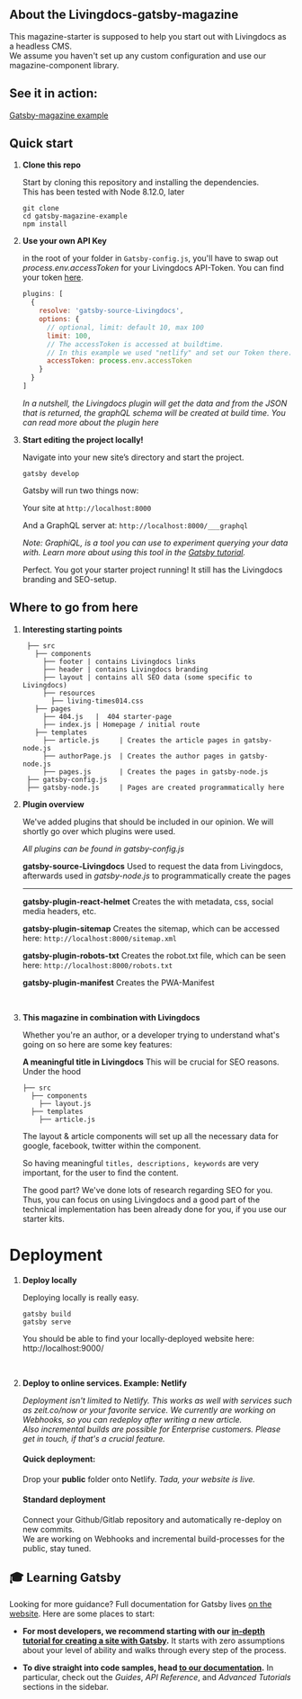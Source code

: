 ## About the Livingdocs-gatsby-magazine

This magazine-starter is supposed to help you start out with Livingdocs as a headless CMS.<br/> We assume you haven't set up any custom configuration and use our magazine-component library.

## See it in action:

[Gatsby-magazine example](https://jovial-shaw-3479ee.netlify.com/)

## Quick start

1.  **Clone this repo**

    Start by cloning this repository and installing the dependencies. <br/>
    This has been tested with Node 8.12.0, later

    ```
    git clone
    cd gatsby-magazine-example
    npm install
    ```

2.  **Use your own API Key**

    in the root of your folder in `Gatsby-config.js`, you'll have to swap out _process.env.accessToken_ for your Livingdocs API-Token.
    You can find your token [here](https://edit.livingdocs.io/access/124/public-api).


    ```js
    plugins: [
      {
        resolve: 'gatsby-source-Livingdocs',
        options: {
          // optional, limit: default 10, max 100
          limit: 100,
          // The accessToken is accessed at buildtime.
          // In this example we used "netlify" and set our Token there.
          accessToken: process.env.accessToken
        }
      }
    ]
    ```

    _In a nutshell, the Livingdocs plugin will get the data and from the JSON that is returned, the graphQL schema will be created at build time. You can read more about the plugin here_

3.  **Start editing the project locally!**

    Navigate into your new site’s directory and start the project.

    ```
    gatsby develop
    ```

    Gatsby will run two things now:

    Your site at `http://localhost:8000`

    And a GraphQL server at: `http://localhost:8000/___graphql`

    _Note: GraphiQL, is a tool you can use to experiment querying your data with. Learn more about using this tool in the [Gatsby tutorial](https://www.gatsbyjs.org/tutorial/part-five/#introducing-graphiql)._

    Perfect. You got your starter project running!
    It still has the Livingdocs branding and SEO-setup.

## Where to go from here

1.  **Interesting starting points**

         ├── src
           ├── components
             ├── footer | contains Livingdocs links
             ├── header | contains Livingdocs branding
             ├── layout | contains all SEO data (some specific to Livingdocs)
             ├── resources
               ├── living-times014.css
           ├── pages
             ├── 404.js   |  404 starter-page
             ├── index.js | Homepage / initial route
           ├── templates
             ├── article.js     | Creates the article pages in gatsby-node.js
             ├── authorPage.js  | Creates the author pages in gatsby-node.js
             ├── pages.js       | Creates the pages in gatsby-node.js
         ├── gatsby-config.js
         ├── gatsby-node.js     | Pages are created programmatically here

2.  **Plugin overview**

    We've added plugins that should be included in our opinion. We will shortly go over which plugins were used.

    _All plugins can be found in gatsby-config.js_

    **gatsby-source-Livingdocs**
    Used to request the data from Livingdocs, afterwards used in _gatsby-node.js_ to programmatically create the pages

    ***

    **gatsby-plugin-react-helmet**
    Creates the <head> with metadata, css, social media headers, etc.

    **gatsby-plugin-sitemap**
    Creates the sitemap, which can be accessed here:
    `http://localhost:8000/sitemap.xml`

    **gatsby-plugin-robots-txt**
    Creates the robot.txt file, which can be seen here:
    `http://localhost:8000/robots.txt`

    **gatsby-plugin-manifest**
    Creates the PWA-Manifest

    <br/>

3.  **This magazine in combination with Livingdocs**

    Whether you're an author, or a developer trying to understand what's going on so here are some key features:

    **A meaningful title in Livingdocs**
    This will be crucial for SEO reasons. Under the hood

        ├── src
          ├── components
            ├── layout.js
          ├── templates
            ├── article.js

    The layout & article components will set up all the necessary data for google, facebook, twitter within the <head> component.

    So having meaningful `titles, descriptions, keywords` are very important, for the user to find the content.

    The good part? We've done lots of research regarding SEO for you. Thus, you can focus on using Livingdocs and a good part of the technical implementation has been already done for you, if you use our starter kits.

# Deployment

1.  **Deploy locally**

    Deploying locally is really easy.

    ```
    gatsby build
    gatsby serve
    ```

    You should be able to find your locally-deployed website here: http://localhost:9000/

<br/>

2.  **Deploy to online services. Example: Netlify**


    _Deployment isn't limited to Netlify. This works as well with services such as zeit.co/now or your favorite service. We currently are working on Webhooks, so you can redeploy after writing a new article. <br/> Also incremental builds are possible for Enterprise customers. Please get in touch, if that's a crucial feature._



    #### Quick deployment:
    Drop your **public** folder onto Netlify. _Tada, your website is live._


    #### Standard deployment
     Connect your Github/Gitlab repository and automatically re-deploy on new commits. <br/>We are working on Webhooks and incremental build-processes for the public, stay tuned.

## 🎓 Learning Gatsby

Looking for more guidance? Full documentation for Gatsby lives [on the website](https://www.gatsbyjs.org/). Here are some places to start:

- **For most developers, we recommend starting with our [in-depth tutorial for creating a site with Gatsby](https://www.gatsbyjs.org/tutorial/).** It starts with zero assumptions about your level of ability and walks through every step of the process.

- **To dive straight into code samples, head [to our documentation](https://www.gatsbyjs.org/docs/).** In particular, check out the _Guides_, _API Reference_, and _Advanced Tutorials_ sections in the sidebar.
